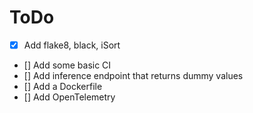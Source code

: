 
# ToDo 

- [x] Add flake8, black, iSort 
- [] Add some basic CI 
- [] Add inference endpoint that returns dummy values 
- [] Add a Dockerfile 
- [] Add OpenTelemetry 